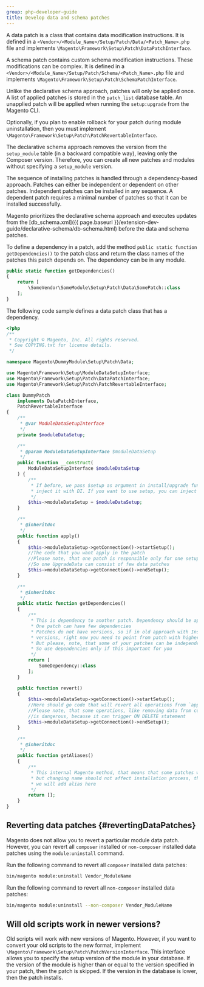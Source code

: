 ```yaml
---
group: php-developer-guide
title: Develop data and schema patches
---
```


A data patch is a class that contains data modification instructions. It is defined in a `<Vendor>/<Module_Name>/Setup/Patch/Data/<Patch_Name>.php` file and implements `\Magento\Framework\Setup\Patch\DataPatchInterface`.

A schema patch contains custom schema modification instructions. These modifications can be complex. It is defined in a `<Vendor>/<Module_Name>/Setup/Patch/Schema/<Patch_Name>.php` file and implements `\Magento\Framework\Setup\Patch\SchemaPatchInterface`.

Unlike the declarative schema approach, patches will only be applied once. A list of applied patches is stored in the `patch_list` database table. An unapplied patch will be applied when running the `setup:upgrade` from the Magento CLI.

Optionally, if you plan to enable rollback for your patch during module uninstallation, then you must implement `\Magento\Framework\Setup\Patch\PatchRevertableInterface`.

The declarative schema approach removes the version from the `setup_module` table (in a backward compatible way), leaving only the Composer version. Therefore, you can create all new patches and modules without specifying a `setup_module` version.

The sequence of installing patches is handled through a dependency-based approach. Patches can either be independent or dependent on other patches. Independent patches can be installed in any sequence. A dependent patch requires a minimal number of patches so that it can be installed successfully.

<InlineAlert variant="info" slots="text"/>

Magento prioritizes the declarative schema approach and executes updates from the [db_schema.xml]({{ page.baseurl }}/extension-dev-guide/declarative-schema/db-schema.html) before the data and schema patches.

To define a dependency in a patch, add the method `public static function getDependencies()`
to the patch class and return the class names of the patches this patch depends on. The dependency can be in any module.

```php
public static function getDependencies()
{
    return [
        \SomeVendor\SomeModule\Setup\Patch\Data\SomePatch::class
    ];
}
```

The following code sample defines a data patch class that has a dependency.

```php
<?php
/**
 * Copyright © Magento, Inc. All rights reserved.
 * See COPYING.txt for license details.
 */

namespace Magento\DummyModule\Setup\Patch\Data;

use Magento\Framework\Setup\ModuleDataSetupInterface;
use Magento\Framework\Setup\Patch\DataPatchInterface;
use Magento\Framework\Setup\Patch\PatchRevertableInterface;

class DummyPatch
    implements DataPatchInterface,
    PatchRevertableInterface
{
    /**
     * @var ModuleDataSetupInterface
     */
    private $moduleDataSetup;

    /**
     * @param ModuleDataSetupInterface $moduleDataSetup
     */
    public function __construct(
        ModuleDataSetupInterface $moduleDataSetup
    ) {
        /**
         * If before, we pass $setup as argument in install/upgrade function, from now we start
         * inject it with DI. If you want to use setup, you can inject it, with the same way as here
         */
        $this->moduleDataSetup = $moduleDataSetup;
    }

    /**
     * @inheritdoc
     */
    public function apply()
    {
        $this->moduleDataSetup->getConnection()->startSetup();
        //The code that you want apply in the patch
        //Please note, that one patch is responsible only for one setup version
        //So one UpgradeData can consist of few data patches
        $this->moduleDataSetup->getConnection()->endSetup();
    }

    /**
     * @inheritdoc
     */
    public static function getDependencies()
    {
        /**
         * This is dependency to another patch. Dependency should be applied first
         * One patch can have few dependencies
         * Patches do not have versions, so if in old approach with Install/Ugrade data scripts you used
         * versions, right now you need to point from patch with higher version to patch with lower version
         * But please, note, that some of your patches can be independent and can be installed in any sequence
         * So use dependencies only if this important for you
         */
        return [
            SomeDependency::class
        ];
    }

    public function revert()
    {
        $this->moduleDataSetup->getConnection()->startSetup();
        //Here should go code that will revert all operations from `apply` method
        //Please note, that some operations, like removing data from column, that is in role of foreign key reference
        //is dangerous, because it can trigger ON DELETE statement
        $this->moduleDataSetup->getConnection()->endSetup();
    }

    /**
     * @inheritdoc
     */
    public function getAliases()
    {
        /**
         * This internal Magento method, that means that some patches with time can change their names,
         * but changing name should not affect installation process, that's why if we will change name of the patch
         * we will add alias here
         */
        return [];
    }
}
```

## Reverting data patches {#revertingDataPatches}

Magento does not allow you to revert a particular module data patch. However, you can revert all `composer` installed or `non-composer` installed data patches using the `module:uninstall` command.

Run the following command to revert all `composer` installed data patches:

```bash
bin/magento module:uninstall Vendor_ModuleName
```

Run the following command to revert all `non-composer` installed data patches:

```bash
bin/magento module:uninstall --non-composer Vendor_ModuleName
```

## Will old scripts work in newer versions?

Old scripts will work with new versions of Magento. However, if you want to convert your old scripts to the new format,
implement `\Magento\Framework\Setup\Patch\PatchVersionInterface`. This interface allows you to specify the setup version of the module in your database. If the version of the module is higher than or equal to the version specified in your patch, then the patch is skipped. If the version in the database is lower, then the patch installs.
